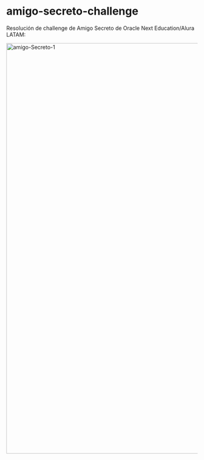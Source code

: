 # amigo-secreto-challenge

Resolución de challenge de Amigo Secreto de Oracle Next Education/Alura LATAM:

<img width="1918" height="1078" alt="amigo-Secreto-1" src="https://github.com/user-attachments/assets/15a9ff1e-5cdd-4288-9645-64baafc68279" />


